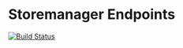 # Storemanager Endpoints

[![Build Status](https://travis-ci.org/Njaya2019/storemanager-endpoints.svg?branch=ft-add-product-endpoint-161206503)](https://travis-ci.org/Njaya2019/storemanager-endpoints)